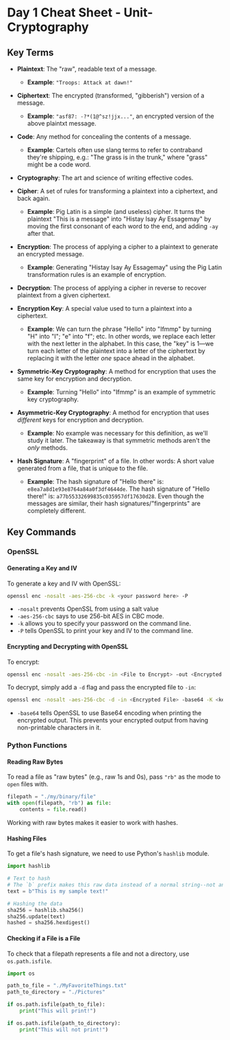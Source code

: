 # Day 1 Cheat Sheet - Unit-Cryptography

## Key Terms

- **Plaintext**: The "raw", readable text of a message.
  - **Example**: `"Troops: Attack at dawn!"`

- **Ciphertext**: The encrypted (transformed, "gibberish") version of a message.
  - **Example**: `"asf87: -?*(1@^sz!jjx..."`, an encrypted version of the above plaintxt message.

- **Code**: Any method for concealing the contents of a message.
  - **Example**: Cartels often use slang terms to refer to contraband they're shipping, e.g.: "The grass is in the trunk," where "grass" might be a code word.

- **Cryptography**: The art and science of writing effective codes.

- **Cipher**: A set of rules for transforming a plaintext into a ciphertext, and back again.
  - **Example**: Pig Latin is a simple (and useless) cipher. It turns the plaintext "This is a message" into "Histay Isay Ay Essagemay" by moving the first consonant of each word to the end, and adding `-ay` after that.

- **Encryption**: The process of applying a cipher to a plaintext to generate an encrypted message.
  - **Example**: Generating "Histay Isay Ay Essagemay" using the Pig Latin transformation rules is an example of encryption.

- **Decryption**: The process of applying a cipher in reverse to recover plaintext from a given ciphertext.

- **Encryption Key**: A special value used to turn a plaintext into a ciphertext.
  - **Example**: We can turn the phrase "Hello" into "Ifmmp" by turning "H" into "I"; "e" into "f"; etc. In other words, we replace each letter with the next letter in the alphabet. In this case, the "key" is 1—we turn each letter of the plaintext into a letter of the ciphertext by replacing it with the letter _one_ space ahead in the alphabet.

- **Symmetric-Key Cryptography**: A method for encryption that uses the same key for encryption and decryption.
  - **Example**: Turning "Hello" into "Ifmmp" is an example of symmetric key cryptography.

- **Asymmetric-Key Cryptography**: A method for encryption that uses _different_ keys for encryption and decryption.
  - **Example**: No example was necessary for this definition, as we'll study it later. The takeaway is that symmetric methods aren't the _only_ methods.

- **Hash Signature**: A "fingerprint" of a file. In other words: A short value generated from a file, that is unique to the file.
  - **Example**: The hash signature of "Hello there" is: `e8ea7a8d1e93e8764a84a0f3df4644de`. The hash signature of "Hello there!" is: `a77b55332699835c035957df17630d28`. Even though the messages are similar, their hash signatures/"fingerprints" are completely different.

## Key Commands

### OpenSSL

#### Generating a Key and IV 

To generate a key and IV with OpenSSL:

```bash
openssl enc -nosalt -aes-256-cbc -k <your password here> -P
```

- `-nosalt` prevents OpenSSL from using a salt value
- `-aes-256-cbc` says to use 256-bit AES in CBC mode.
- `-k` allows you to specify your password on the command line.
- `-P` tells OpenSSL to print your key and IV to the command line.

#### Encrypting and Decrypting with OpenSSL

To encrypt:

  ```bash
  openssl enc -nosalt -aes-256-cbc -in <File to Encrypt> -out <Encrypted File> -base64 -K <key> -iv <iv>
  ```

To decrypt, simply add a `-d` flag and pass the encrypted file to `-in`:

  ```bash
  openssl enc -nosalt -aes-256-cbc -d -in <Encrypted File> -base64 -K <key> -iv <iv>
  ```

- `-base64` tells OpenSSL to use Base64 encoding when printing the encrypted output. This prevents your encrypted output from having non-printable characters in it.

### Python Functions

#### Reading Raw Bytes

To read a file as "raw bytes" (e.g., raw 1s and 0s), pass `"rb"` as the mode to `open` files with.

```python
filepath = "./my/binary/file"
with open(filepath, "rb") as file:
    contents = file.read()
```

Working with raw bytes makes it easier to work with hashes.

#### Hashing Files

To get a file's hash signature, we need to use Python's `hashlib` module.

```python
import hashlib

# Text to hash
# The `b` prefix makes this raw data instead of a normal string--not an important detail for now!
text = b"This is my sample text!"

# Hashing the data
sha256 = hashlib.sha256()
sha256.update(text)
hashed = sha256.hexdigest()
```

#### Checking if a File is a File

To check that a filepath represents a file and not a directory, use `os.path.isfile`.

```python
import os

path_to_file = "./MyFavoriteThings.txt"
path_to_directory = "./Pictures"

if os.path.isfile(path_to_file):
    print("This will print!")

if os.path.isfile(path_to_directory):
    print("This will not print!")
```
